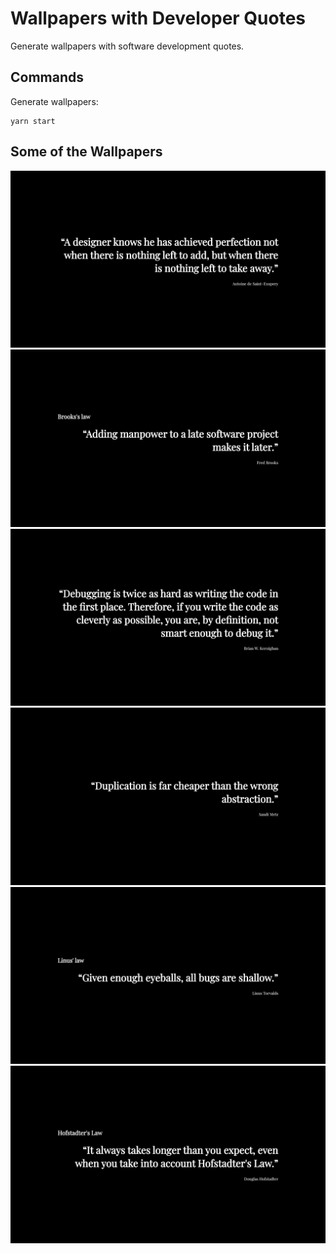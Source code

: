 # Wallpapers with Developer Quotes

Generate wallpapers with software development quotes.

## Commands

Generate wallpapers:

    yarn start

## Some of the Wallpapers

![Quote](wallpapers/quote-02.png)
![Quote](wallpapers/quote-03.png)
![Quote](wallpapers/quote-06.png)
![Quote](wallpapers/quote-09.png)
![Quote](wallpapers/quote-10.png)
![Quote](wallpapers/quote-13.png)
